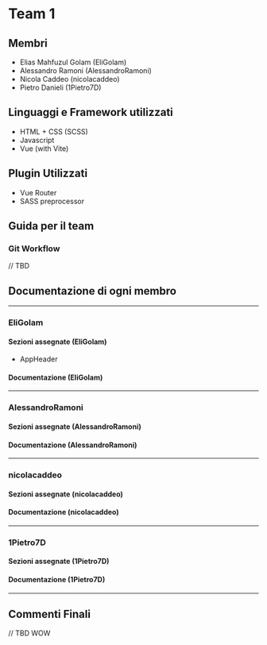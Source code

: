 # Team 1

## Membri

* Elias Mahfuzul Golam (EliGolam)
* Alessandro Ramoni (AlessandroRamoni)
* Nicola Caddeo (nicolacaddeo)
* Pietro Danieli (1Pietro7D)

## Linguaggi e Framework utilizzati

* HTML + CSS (SCSS)
* Javascript
* Vue (with Vite)

## Plugin Utilizzati

* Vue Router
* SASS preprocessor

## Guida per il team

### Git Workflow

// TBD

## Documentazione di ogni membro

---

### EliGolam

#### Sezioni assegnate (EliGolam)

* AppHeader
  
#### Documentazione (EliGolam)

---

### AlessandroRamoni

#### Sezioni assegnate (AlessandroRamoni)

#### Documentazione (AlessandroRamoni)

---

### nicolacaddeo

#### Sezioni assegnate (nicolacaddeo)

#### Documentazione (nicolacaddeo)

---

### 1Pietro7D

#### Sezioni assegnate (1Pietro7D)

#### Documentazione (1Pietro7D)

---

## Commenti Finali

// TBD WOW